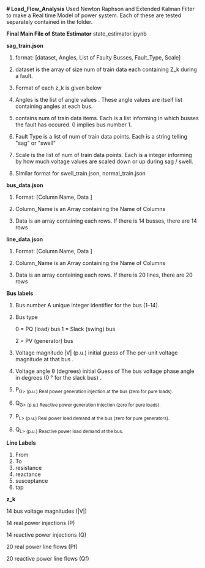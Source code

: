 **# Load_Flow_Analysis**
Used Newton Raphson and Extended Kalman Filter to make a Real time Model of power system. Each of these are tested separately contained in the folder.

**Final Main File of State Estimator**
state_estimator.ipynb

**sag_train.json**

1) format: [dataset, 
            Angles, 
            List of Faulty Busses, 
            Fault_Type, 
            Scale]

2) dataset is the array of size num of train data each containing Z_k during a fault.

3) Format of each z_k is given below

4) Angles is the list of angle values . These angle values are itself list containing angles at each bus.

5) contains num of train data items. Each is a list informing in which busses the fault has occured. 0 implies bus number 1.

6) Fault Type is a list of num of train data points. Each is a string telling "sag" or "swell"

7) Scale is the list of num of train data points. Each is a integer informing by how much voltage values are scaled down or up during sag / swell.

8) Similar format for swell_train.json, normal_train.json


**bus_data.json**

1) Format: [Column Name,
            Data
            ]

2) Column_Name is an Array containing the Name of Columns

3) Data is an array containing each rows. If there is 14 busses, there are 14 rows


**line_data.json**

1) Format: [Column Name,
            Data
            ]

2) Column_Name is an Array containing the Name of Columns

3) Data is an array containing each rows. If there is 20 lines, there are 20 rows


**Bus labels**

1) Bus number
    A unique integer identifier for the bus (1–14).

2) Bus type

    0 = PQ (load) bus
    1 = Slack (swing) bus

    2 = PV (generator) bus



3) Voltage magnitude |V| (p.u.)
    initial guess of The per-unit voltage magnitude at that bus .

4) Voltage angle θ (degrees)
    initial Guess of The bus voltage phase angle in degrees (0 ° for the slack bus) .

5) P<sub>G> (p.u.)
    Real power generation injection at the bus (zero for pure loads).

6) Q<sub>G> (p.u.)
    Reactive power generation injection (zero for pure loads).

7) P<sub>L> (p.u.)
    Real power load demand at the bus (zero for pure generators).

8) Q<sub>L> (p.u.)
    Reactive power load demand at the bus.


**Line Labels**

1) From
2) To
3) resistance
4) reactance
5) susceptance
6) tap


**z_k**

14 bus voltage magnitudes (|V|)

14 real power injections (P)

14 reactive power injections (Q)

20 real power line flows (Pf)

20 reactive power line flows (Qf)
